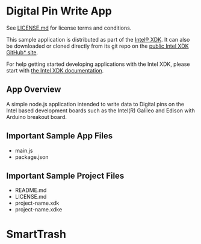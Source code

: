Digital Pin Write App
=====================

See [LICENSE.md](LICENSE.md) for license terms and conditions.

This sample application is distributed as part of the
[Intel® XDK](http://xdk.intel.com). It can also be downloaded
or cloned directly from its git repo on the
[public Intel XDK GitHub\* site](https://github.com/gomobile).

For help getting started developing applications with the
Intel XDK, please start with
[the Intel XDK documentation](https://software.intel.com/en-us/xdk/docs).

App Overview
------------
A simple node.js application intended to write data to Digital
pins on the Intel based development boards such as the Intel(R)
Galileo and Edison with Arduino breakout board.

Important Sample App Files
--------------------------
* main.js
* package.json

Important Sample Project Files
------------------------------
* README.md
* LICENSE.md
* project-name.xdk
* project-name.xdke
# SmartTrash

